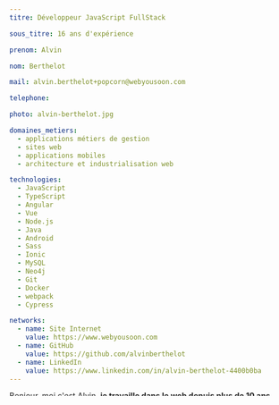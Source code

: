 ```yaml
---
titre: Développeur JavaScript FullStack

sous_titre: 16 ans d'expérience

prenom: Alvin

nom: Berthelot

mail: alvin.berthelot+popcorn@webyousoon.com

telephone:

photo: alvin-berthelot.jpg

domaines_metiers:
  - applications métiers de gestion
  - sites web
  - applications mobiles
  - architecture et industrialisation web

technologies:
  - JavaScript
  - TypeScript
  - Angular
  - Vue
  - Node.js
  - Java
  - Android
  - Sass
  - Ionic
  - MySQL
  - Neo4j
  - Git
  - Docker
  - webpack
  - Cypress

networks:
  - name: Site Internet
    value: https://www.webyousoon.com
  - name: GitHub
    value: https://github.com/alvinberthelot
  - name: LinkedIn
    value: https://www.linkedin.com/in/alvin-berthelot-4400b0ba
---
```


Bonjour, moi c'est Alvin, **je travaille dans le web depuis plus de 10 ans maintenant**. Au cours de mes nombreuses expériences j'ai connu des environnements techniques et des domaines métiers variés.

Aujourd'hui j'interviens principalement sur des missions de développement et d'encadrement d'équipe sur l'**écosystème JavaScript**, que ce soit en back-end avec **Node.js** ou en front-end avec **Angular** ou **Vue**.

Je suis quelqu'un de communicant, rigoureux et engagé (ne me demandez pas de faire l'impasse sur les tests).

Vous trouverez tous les détails de mon parcours sur [ma page personnelle](https://www.webyousoon.com/alvin-berthelot.html).

Contactez-moi si vous avez **un projet, un besoin de renfort dans votre équipe ou une demande de formation** en lien avec mes compétences.
